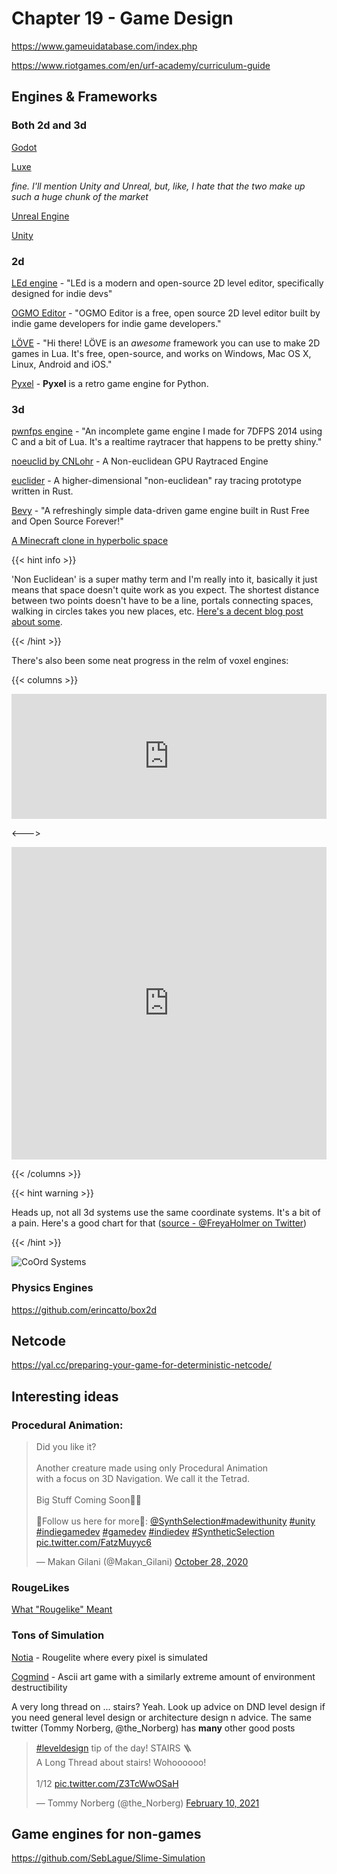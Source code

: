 # Chapter 19 - Game Design

https://www.gameuidatabase.com/index.php

https://www.riotgames.com/en/urf-academy/curriculum-guide

## Engines & Frameworks

### Both 2d and 3d

[Godot](https://godotengine.org/features)

[Luxe](https://luxeengine.com)

*fine. I'll mention Unity and Unreal, but, like, I hate that the two make up such a huge chunk of the market*

[Unreal Engine](https://www.unrealengine.com/en-US/)

[Unity](https://unity.com)

### 2d

[LEd engine](https://deepnight.itch.io/led) - "LEd is a modern and open-source 2D level editor, specifically designed for indie devs"

[OGMO Editor](https://ogmoeditor.itch.io/editor) - "OGMO Editor is a free, open source 2D level editor built by indie game developers for indie game developers."

[LÖVE](https://love2d.org) - "Hi there! LÖVE is an *awesome* framework you can use to make 2D games in Lua. It's free, open-source, and works on Windows, Mac OS X, Linux, Android and iOS."

[Pyxel](https://github.com/kitao/pyxel) - **Pyxel** is a retro game engine for Python.

### 3d

[pwnfps engine](https://fanzyflani.itch.io/pwnfps-engine) - "An incomplete game engine I made for 7DFPS 2014 using C and a bit of Lua. It's a realtime raytracer that happens to be pretty shiny."

[noeuclid by CNLohr](https://github.com/cnlohr/noeuclid) - A Non-euclidean GPU Raytraced Engine

[euclider](https://github.com/Limeth/euclider) - A higher-dimensional "non-euclidean" ray tracing prototype written in Rust.

[Bevy](https://bevyengine.org/news/bevy-0-3/) - "A refreshingly simple data-driven game engine built in Rust
Free and Open Source Forever!"

[A Minecraft clone in hyperbolic space](https://www.youtube.com/watch?v=K7BwHjs0Il0)

{{< hint info >}}

'Non Euclidean' is a super mathy term and I'm really into it, basically it just means that space doesn't quite work as you expect. The shortest distance between two points doesn't have to be a line, portals connecting spaces, walking in circles takes you new places, etc. [Here's a decent blog post about some](https://zenorogue.medium.com/non-euclidean-geometry-and-games-fb46989320d4).

{{< /hint >}}

There's also been some neat progress in the relm of voxel engines:

{{< columns >}}

<iframe width="100%" height=200 src="https://www.youtube.com/embed/8ptH79R53c0" title="YouTube video player" frameborder="0" allow="accelerometer; autoplay; clipboard-write; encrypted-media; gyroscope; picture-in-picture" allowfullscreen></iframe>

<--->

<iframe width="100%" height="500" src="https://www.youtube.com/embed/i7vq-HY10hI" title="YouTube video player" frameborder="0" allow="accelerometer; autoplay; clipboard-write; encrypted-media; gyroscope; picture-in-picture" allowfullscreen></iframe>

{{< /columns >}}



{{< hint warning >}}

Heads up, not all 3d systems use the same coordinate systems. It's a bit of a pain. Here's a good chart for that ([source - @FreyaHolmer on Twitter](https://twitter.com/FreyaHolmer/status/1325556229410861056/photo/1))

{{< /hint >}}

![CoOrd Systems](/eng/coordinatesystems.webp)



### Physics Engines

https://github.com/erincatto/box2d

## Netcode

https://yal.cc/preparing-your-game-for-deterministic-netcode/


## Interesting ideas

### Procedural Animation:

<blockquote class="twitter-tweet"><p lang="en" dir="ltr">Did you like it?<br><br>Another creature made using only Procedural Animation<br>with a focus on 3D Navigation. We call it the Tetrad.<br><br>Big Stuff Coming Soon👀👀<br><br>🧬Follow us here for more🧬: <a href="https://twitter.com/SynthSelection?ref_src=twsrc%5Etfw">@SynthSelection</a><a href="https://twitter.com/hashtag/madewithunity?src=hash&amp;ref_src=twsrc%5Etfw">#madewithunity</a> <a href="https://twitter.com/hashtag/unity?src=hash&amp;ref_src=twsrc%5Etfw">#unity</a> <a href="https://twitter.com/hashtag/indiegamedev?src=hash&amp;ref_src=twsrc%5Etfw">#indiegamedev</a> <a href="https://twitter.com/hashtag/gamedev?src=hash&amp;ref_src=twsrc%5Etfw">#gamedev</a> <a href="https://twitter.com/hashtag/indiedev?src=hash&amp;ref_src=twsrc%5Etfw">#indiedev</a> <a href="https://twitter.com/hashtag/SyntheticSelection?src=hash&amp;ref_src=twsrc%5Etfw">#SyntheticSelection</a> <a href="https://t.co/FatzMuyyc6">pic.twitter.com/FatzMuyyc6</a></p>&mdash; Makan Gilani (@Makan_Gilani) <a href="https://twitter.com/Makan_Gilani/status/1321495500575641602?ref_src=twsrc%5Etfw">October 28, 2020</a></blockquote> <script async src="https://platform.twitter.com/widgets.js" charset="utf-8"></script>

### RougeLikes

[What "Rougelike" Meant](https://zenorogue.medium.com/what-roguelike-meant-fb8b0e1601a)

### Tons of Simulation

[Notia](https://noitagame.com) - Rougelite where every pixel is simulated

[Cogmind](https://www.gridsagegames.com/cogmind/) - Ascii art game with a similarly extreme amount of environment destructibility

A very long thread on ... stairs? Yeah. Look up advice on DND level design if you need general level design or architecture design n advice. The same twitter (Tommy Norberg, @the_Norberg) has **many** other good posts

<blockquote class="twitter-tweet"><p lang="en" dir="ltr"><a href="https://twitter.com/hashtag/leveldesign?src=hash&amp;ref_src=twsrc%5Etfw">#leveldesign</a> tip of the day! STAIRS 🪜<br>A Long Thread about stairs! Wohoooooo!<br><br>1/12 <a href="https://t.co/Z3TcWwOSaH">pic.twitter.com/Z3TcWwOSaH</a></p>&mdash; Tommy Norberg (@the_Norberg) <a href="https://twitter.com/the_Norberg/status/1359516288087973888?ref_src=twsrc%5Etfw">February 10, 2021</a></blockquote> <script async src="https://platform.twitter.com/widgets.js" charset="utf-8"></script>

## Game engines for non-games

https://github.com/SebLague/Slime-Simulation

